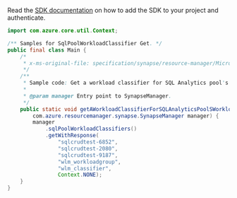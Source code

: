 Read the [SDK documentation](https://github.com/Azure/azure-sdk-for-java/blob/azure-resourcemanager-synapse_1.0.0-beta.3/sdk/synapse/azure-resourcemanager-synapse/README.md) on how to add the SDK to your project and authenticate.

```java
import com.azure.core.util.Context;

/** Samples for SqlPoolWorkloadClassifier Get. */
public final class Main {
    /*
     * x-ms-original-file: specification/synapse/resource-manager/Microsoft.Synapse/stable/2021-06-01/examples/GetSqlPoolWorkloadGroupWorkloadClassifier.json
     */
    /**
     * Sample code: Get a workload classifier for SQL Analytics pool's workload group.
     *
     * @param manager Entry point to SynapseManager.
     */
    public static void getAWorkloadClassifierForSQLAnalyticsPoolSWorkloadGroup(
        com.azure.resourcemanager.synapse.SynapseManager manager) {
        manager
            .sqlPoolWorkloadClassifiers()
            .getWithResponse(
                "sqlcrudtest-6852",
                "sqlcrudtest-2080",
                "sqlcrudtest-9187",
                "wlm_workloadgroup",
                "wlm_classifier",
                Context.NONE);
    }
}
```
